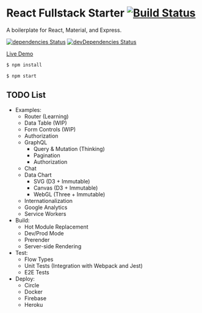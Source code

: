 # React Fullstack Starter [![Build Status](https://circleci.com/gh/Shyam-Chen/React-Fullstack-Starter.png)](https://circleci.com/gh/Shyam-Chen/React-Fullstack-Starter)

A boilerplate for React, Material, and Express.

[![dependencies Status](https://david-dm.org/Shyam-Chen/React-Fullstack-Starter/status.svg)](https://david-dm.org/Shyam-Chen/React-Fullstack-Starter)
[![devDependencies Status](https://david-dm.org/Shyam-Chen/React-Fullstack-Starter/dev-status.svg)](https://david-dm.org/Shyam-Chen/React-Fullstack-Starter?type=dev)

[Live Demo](https://react-by-example.firebaseapp.com/)

```bash
$ npm install
```

```bash
$ npm start
```

## TODO List

* Examples:
  * Router (Learning)
  * Data Table (WIP)
  * Form Controls (WIP)
  * Authorization
  * GraphQL
    * Query & Mutation (Thinking)
    * Pagination
    * Authorization
  * Chat
  * Data Chart
    * SVG (D3 + Immutable)
    * Canvas (D3 + Immutable)
    * WebGL (Three + Immutable)
  * Internationalization
  * Google Analytics
  * Service Workers
* Build:
  * Hot Module Replacement
  * Dev/Prod Mode
  * Prerender
  * Server-side Rendering
* Test:
  * Flow Types
  * Unit Tests (Integration with Webpack and Jest)
  * E2E Tests
* Deploy:
  * Circle
  * Docker
  * Firebase
  * Heroku
